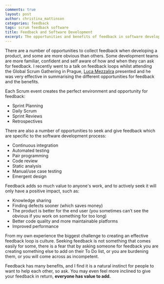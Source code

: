 ```yaml
---
comments: true
layout: post
author: christina_mattinson
categories: feedback
tags: scrum feedback software
title: Feedback and Software Development
excerpt: The opportunities and benefits of feedback in software development
---
```


There are a number of opportunities to collect feedback when developing a product, and some are more obvious than others. Some development teams are more familiar, confident and self aware of how and when they can ask for feedback. I recently went to a talk on feedback loops whilst attending the Global Scrum Gathering in Prague, [Luca Mezzalira](https://twitter.com/lucamezzalira) presented and he was very effective in summarising the different opportunities for feedback and the benefits.

Each Scrum event creates the perfect environment and opportunity for feedback:
- Sprint Planning
- Daily Scrum
- Sprint Reviews
- Retrospectives

There are also a number of opportunities to seek and give feedback which are specific to the software development process:
- Continuous integration
- Automated testing
- Pair programming
- Code review
- Static analysis
- Manual/use case testing
- Emergent design

Feedback adds so much value to anyone's work, and to actively seek it will only have a positive impact, such as:
- Knowledge sharing
- Finding defects sooner (which saves money)
- The product is better for the end user (you sometimes can’t see the obvious if you work on something for too long)
- Better code quality and more maintainable platforms
- Improved performance

From my own experience the biggest challenge to creating an effective feedback loop is culture. Seeking feedback is not something that comes easily for some, there is a fear that by asking someone for feedback you are creating something else to add on their To Do list, or you are burdening them, or you will come across as incompetent. 

Feedback has many benefits, and I find it is a natural instinct for people to want to help each other, so ask. You may even feel more inclined to give your feedback in return, **everyone has value to add.**
